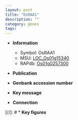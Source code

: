 ```yaml
---
layout: post
title: "OsRAA1"
description: ""
category: genes
tags: 
---
```


* **Information**  
    + Symbol: OsRAA1  
    + MSU: [LOC_Os01g15340](http://rice.uga.edu/cgi-bin/ORF_infopage.cgi?orf=LOC_Os01g15340)  
    + RAPdb: [Os01g0257300](http://rapdb.dna.affrc.go.jp/viewer/gbrowse_details/irgsp1?name=Os01g0257300)  

* **Publication**  

* **Genbank accession number**  

* **Key message**  

* **Connection**  

[//]: # * **Key figures**  


